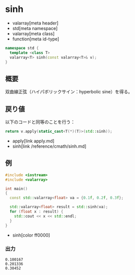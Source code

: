 # sinh
* valarray[meta header]
* std[meta namespace]
* valarray[meta class]
* function[meta id-type]

```cpp
namespace std {
  template <class T>
  valarray<T> sinh(const valarray<T>& v);
}
```

## 概要
双曲線正弦（ハイパボリックサイン：hyperbolic sine）を得る。


## 戻り値
以下のコードと同等のことを行う：

```cpp
return v.apply(static_cast<T(*)(T)>(std::sinh));
```
* apply[link apply.md]
* sinh[link /reference/cmath/sinh.md]


## 例
```cpp
#include <iostream>
#include <valarray>

int main()
{
  const std::valarray<float> va = {0.1f, 0.2f, 0.3f};

  std::valarray<float> result = std::sinh(va);
  for (float x : result) {
    std::cout << x << std::endl;
  }
}
```
* sinh[color ff0000]

### 出力
```
0.100167
0.201336
0.30452
```


